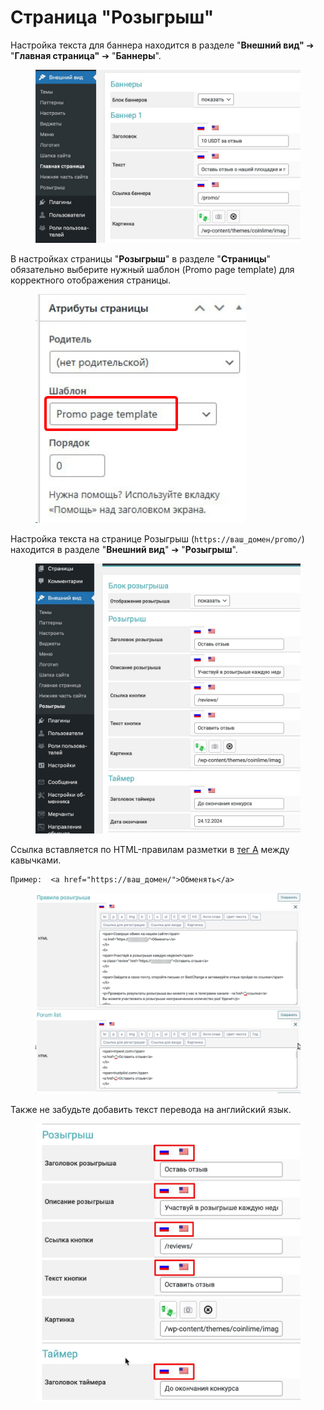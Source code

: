 # Страница "Розыгрыш"

Настройка текста для баннера находится в разделе "**Внешний вид"** ➔ "**Главная страница"** ➔ "**Баннеры**".

<figure><img src="../../.gitbook/assets/image (2042).png" alt="" width="563"><figcaption></figcaption></figure>

В настройках страницы "**Розыгрыш**" в разделе "**Страницы**" обязательно выберите нужный шаблон (Promo page template) для корректного отображения страницы.

<figure><img src="../../.gitbook/assets/image (2125).png" alt=""><figcaption></figcaption></figure>

Настройка текста на странице Розыгрыш (`https://ваш_домен/promo/`) находится в разделе "**Внешний вид**" ➔ "**Розыгрыш**".

<figure><img src="../../.gitbook/assets/image (2043).png" alt="" width="563"><figcaption></figcaption></figure>

Ссылка вставляется по HTML-правилам разметки в [тег A](https://htmlbook.ru/html/A) между кавычками.

```
Пример:  <a href="https://ваш_домен/">Обменять</a>
```

<figure><img src="../../.gitbook/assets/image (2124).png" alt=""><figcaption></figcaption></figure>

Также не забудьте добавить текст перевода на английский язык.

<figure><img src="../../.gitbook/assets/image (2045).png" alt="" width="563"><figcaption></figcaption></figure>
